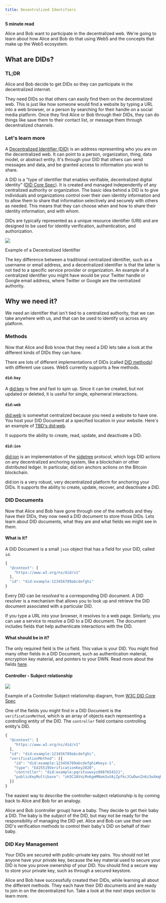 ```yaml
---
title: Decentralized Identifiers
---
```


**5 minute read**

Alice and Bob want to participate in the decentralized web. We're going to learn about how Alice and Bob do that using Web5 and the concepts that make up the Web5 ecosystem.

## What are DIDs?

### TL;DR

Alice and Bob decide to get DIDs so they can participate in the decentralized internet.

They need DIDs so that others can easily find them on the decentralized web. This is just like how someone would find a website by typing a URL into a web browser, or a person by searching for their handle on a social media platform. Once they find Alice or Bob through their DIDs, they can do things like save them to their contact list, or message them through decentralized channels.

### Let's learn more

A [Decentralized Identifier (DID)](https://www.w3.org/TR/did-core/) is an address representing who you are on the decentralized web. It can point to a person, organization, thing, data model, or abstract entity. It's through your DID that others can send messages and data, and be granted access to information you wish to share.

A DID is a "type of identifier that enables verifiable, decentralized digital identity" ([DID Core Spec](https://www.w3.org/TR/did-core/)). It is created and managed independently of any centralized authority or organization. The basic idea behind a DID is to give individuals and organizations control over their own identity information and to allow them to share that information selectively and securely with others as needed. This means that they can choose when and how to share their identity information, and with whom.

DIDs are typically represented as a unique resource identifier (URI) and are designed to be used for identity verification, authentication, and authorization.

<div role="figure" aria-labelledby="caption-1" class="figure-container">

![](/img/did-example.png)

<span id="caption-1">

Example of a Decentralized Identifier

</span>

</div>

The key difference between a traditional centralized identifier, such as a username or email address, and a decentralized identifier is that the latter is not tied to a specific service provider or organization. An example of a centralized identifier you might have would be your Twitter handle or Google email address, where Twitter or Google are the centralized authority.

## Why we need it?

We need an identifier that isn't tied to a centralized authority, that we can take anywhere with us, and that can be used to identify us across any platform.

### Methods

Now that Alice and Bob know that they need a DID lets take a look at the different kinds of DIDs they can have.

There are lots of different implementations of DIDs (called [DID methods](https://www.w3.org/TR/did-core/#methods)) with different use cases. Web5 currently supports a few methods.

#### ```did:key```

A [did:key](https://w3c-ccg.github.io/did-method-key/) is free and fast to spin up. Since it can be created, but not updated or deleted, it is useful for single, ephemeral interactions.

#### ```did:web```

[did:web](https://w3c-ccg.github.io/did-method-web/) is somewhat centralized because you need a website to have one. You host your DID Document at a specified location in your website. Here's an example of [TBD's did:web](https://www.tbd.website/.well-known/did.json).

It supports the ability to create, read, update, and deactivate a DID.

#### ```did:ion```

[did:ion](https://identity.foundation/sidetree/spec/) is an implementation of the [sidetree](https://identity.foundation/sidetree/spec/) protocol, which logs DID actions on any decentralized anchoring system, like a blockchain or other distributed ledger. In particular, did:ion anchors actions on the Bitcoin blockchain.

did:ion is a very robust, very decentralized platform for anchoring your DIDs. It supports the ability to create, update, recover, and deactivate a DID.

### DID Documents

Now that Alice and Bob have gone through one of the methods and they have their DIDs, they now need a DID document to store those DIDs. Lets learn about DID documents, what they are and what fields we might see in them.

#### What is it?

A DID Document is a small `json` object that has a field for your DID, called `id`.

```javascript
{
  "@context": [
    "https://www.w3.org/ns/did/v1"
  ],
  "id": "did:example:123456789abcdefghi"
}
```

Every DID can be _resolved_ to a corresponding DID document. A DID resolver is a mechanism that allows you to look up and retrieve the DID document associated with a particular DID.

If you type a URL into your browser, it resolves to a web page. Similarly, you can use a service to resolve a DID to a DID document. The document includes fields that help authenticate interactions with the DID.

#### What should be in it?

The only required field is the `id` field. This value is your DID. You might find many other fields in a DID Document, such as authentication material, encryption key material, and pointers to your DWN. Read more about the fields [here](https://www.w3.org/TR/did-core/#core-properties).

#### Controller - Subject relationship

<div role="figure" aria-labelledby="caption-2" class="figure-container">

![](/img/did-controller-trust.png)

<span id="caption-2">

Example of a Controller Subject relationship diagram, from [W3C DID Core Spec](https://www.w3.org/TR/did-core/)

</span>

</div>

One of the fields you might find in a DID Document is the `verificationMethod`, which is an array of objects each representing a controlling entity of the DID. The `controller` field contains controlling entity's DID.

```javascript
{
  "@context": [
    "https://www.w3.org/ns/did/v1"
  ],
  "id": "did:example:123456789abcdefghi",
  "verificationMethod": [{
    "id": "did:example:123456789abcdefghi#keys-1",
    "type": "Ed25519VerificationKey2020",
    "controller": "did:example:pqrstuvwxyz0987654321",
    "publicKeyMultibase": "zH3C2AVvLMv6gmMNam3uVAjZpfkcJCwDwnZn6z3wXmqPV"
  }]
}
```

The easiest way to describe the controller-subject relationship is by coming back to Alice and Bob for an analogy.

Alice and Bob (controller group) have a baby. They decide to get their baby a DID. The baby is the _subject_ of the DID, but may not be ready for the responsibility of managing the DID yet. Alice and Bob can use their own DID's verification methods to control their baby's DID on behalf of their baby.

### DID Key Management

Your DIDs are secured with public-private key pairs. You should not let anyone have your private key, because the key material used to secure your DID is how you prove ownership of your DID. You should find a secure way to store your private key, such as through a secured keystore.

Alice and Bob have successfully created their DIDs, while learning all about the different methods. They each have their DID documents and are ready to join in on the decentralized fun. Take a look at the next steps section to learn more.
